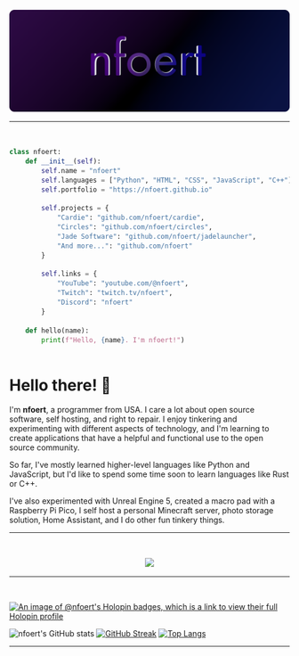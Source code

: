 

![Header](./github-header-image.png)
<hr>

<!-- [![Hacktoberfest](./hacktoberfest-10.png)](https://hacktoberfest.com/)

<hr> -->
<br>

```python
class nfoert:
    def __init__(self):
        self.name = "nfoert"
        self.languages = ["Python", "HTML", "CSS", "JavaScript", "C++"]
        self.portfolio = "https://nfoert.github.io"

        self.projects = {
            "Cardie": "github.com/nfoert/cardie",
            "Circles": "github.com/nfoert/circles",
            "Jade Software": "github.com/nfoert/jadelauncher",
            "And more...": "github.com/nfoert"
        }

        self.links = {
            "YouTube": "youtube.com/@nfoert",
            "Twitch": "twitch.tv/nfoert",
            "Discord": "nfoert"
        }
    
    def hello(name):
        print(f"Hello, {name}. I'm nfoert!")
  
```

<h1>Hello there! 👋</h1>
<p>
I'm <b>nfoert</b>, a programmer from USA. I care a lot about open source software, self hosting, and right to repair. I enjoy tinkering and experimenting with different aspects of technology, and I'm learning to create applications that have a helpful and functional use to the open source community.

So far, I've mostly learned higher-level languages like Python and JavaScript, but I'd like to spend some time soon to learn languages like Rust or C++.

I've also experimented with Unreal Engine 5, created a macro pad with a Raspberry Pi Pico, I self host a personal Minecraft server, photo storage solution, Home Assistant, and I do other fun tinkery things.
</p>
<hr>
<br>
<p align="center">
  <a href="https://skillicons.dev">
    <img src="https://skillicons.dev/icons?i=python,html,css,js,github,git,vscode,blender,codepen,django,fediverse,mastodon,linux,md,qt,raspberrypi,stackoverflow,threejs,cpp,docker,godot,obsidian" />
  </a>
</p>
<hr>
<br>

[![An image of @nfoert's Holopin badges, which is a link to view their full Holopin profile](https://holopin.me/nfoert)](https://holopin.io/@nfoert)


![nfoert's GitHub stats](https://github-readme-stats.vercel.app/api?username=nfoert&show_icons=true&theme=dark)
[![GitHub Streak](https://streak-stats.demolab.com?user=nfoert&theme=dark)](https://git.io/streak-stats)
[![Top Langs](https://github-readme-stats.vercel.app/api/top-langs/?username=nfoert&langs_count=4&layout=compact&theme=dark)](https://github.com/anuraghazra/github-readme-stats)

<hr>

<!-- Thanks to Hacktoberfest for the [assets](https://hacktoberfest.com/_next/static/media/event-kit.c62668ad.zip). -->


